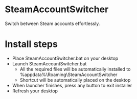 # SteamAccountSwitcher
Switch between Steam accounts effortlessly.

# Install steps
* Place SteamAccountSwitcher.bat on your desktop
* Launch SteamAccountSwitcher.bat
  * All the required files will be automatically installed to %appdata%\Roaming\SteamAccountSwitcher
  * Shortcut will be automatically placed on the desktop
* When launcher finishes, press any button to exit installer
* Refresh your desktop
